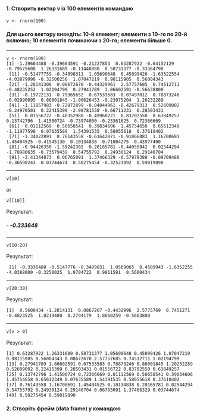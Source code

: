 #### 1.	Створить вектор v із 100 елементів командою
```{r}
v <- rnorm(100)
```
#### Для цього вектору виведіть: 10-й елемент; елементи з 10-го по 20-й включно; 10 елементів починаючи з 20-го; елементи більше 0.
---
```{r}
v <- rnorm(100)
[1] -1.39604488 -0.39664591 -0.21227853  0.63287922 -0.64152129 -0.79575608  1.26331689 -0.11448880  0.58731377 -0.33364798
 [11] -0.51477759 -0.34898311  1.05690648  0.45099426 -1.63522554 -4.03879998 -0.32500250  1.07047219  0.98115905  0.56004343
 [21] -1.28141308  0.08672670 -0.44329961  2.57757685  0.74512711 -0.48235252  1.02194799  0.27941789  1.86602591 -0.56638800
 [31] -0.19722131 -0.79365652  0.67533583 -0.07497012  0.78873246 -0.02990095  0.86001845 -1.00626453 -0.23075204  1.20232289
 [41] -1.11857983 -0.72072899 -0.04044961 -0.42679313  0.52609002 -0.24970501  0.22415399 -2.98781538 -0.66711231  0.28503431
 [51]  0.01556722 -0.40352980 -0.49960221  0.83702550  0.63849257  0.13742796  1.41500724 -0.73974000 -0.23361625  0.72366669
 [61]  0.01112569  0.50658541  0.39834606  1.45754658  0.65612349 -1.11977590  0.07635589  1.54391535  0.58055618  0.37610402
 [71] -1.34022891  0.76143558 -0.61642071 -0.91866083  1.16700691  1.45404525 -0.41945130  0.10134838 -0.71004275 -0.43977400
 [81] -0.94426350 -1.59242302  0.20165781 -0.44055942  0.02544294 -1.78980635 -0.73579439  0.54755792  0.24930124  0.29146704
 [91] -2.41344873  0.06765091  1.37466329 -0.57979388 -0.09709488 -0.36590243  0.03744674  0.50275454 -0.32523092  0.59019090
```
---
```{r}
v[10]
```
or
```{r}
v[[10]]
```
Результат:
##### - -0.333648
---
```{r}
v[10:20]
```
Результат:
```{r}
 [1] -0.3336480 -0.5147776 -0.3489831  1.0569065  0.4509943 -1.6352255 -4.0388000 -0.3250025  1.0704722  0.9811591  0.5600434
```
---
```{r}
v[20:30]
```
Результат:
```{r}
[1]  0.5600434 -1.2814131  0.0867267 -0.4432996  2.5775769  0.7451271 -0.4823525  1.0219480  0.2794179  1.8660259 -0.5663880
```
---
```{r}
v[v > 0]
```
Результат:
```{r}
[1] 0.63287922 1.26331689 0.58731377 1.05690648 0.45099426 1.07047219 0.98115905 0.56004343 0.08672670 2.57757685 0.74512711 1.02194799
[13] 0.27941789 1.86602591 0.67533583 0.78873246 0.86001845 1.20232289 0.52609002 0.22415399 0.28503431 0.01556722 0.83702550 0.63849257
[25] 0.13742796 1.41500724 0.72366669 0.01112569 0.50658541 0.39834606 1.45754658 0.65612349 0.07635589 1.54391535 0.58055618 0.37610402
[37] 0.76143558 1.16700691 1.45404525 0.10134838 0.20165781 0.02544294 0.54755792 0.24930124 0.29146704 0.06765091 1.37466329 0.03744674
[49] 0.50275454 0.59019090
```
#### 2.	Створіть фрейм (data frame) y командою

